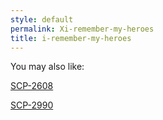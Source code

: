 ```yaml
---
style: default
permalink: Xi-remember-my-heroes
title: i-remember-my-heroes
---
```

You may also like:

[SCP-2608](http://scp-wiki.net/scp-2608)

[SCP-2990](http://scp-wiki.net/scp-2990)
